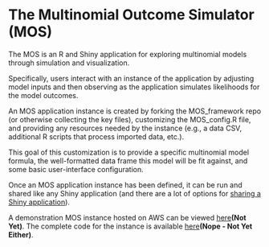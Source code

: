 # The Multinomial Outcome Simulator (MOS) 
The MOS is an R and Shiny application for exploring multinomial models through simulation and visualization.

Specifically, users interact with an instance of the application by adjusting model inputs and then observing as the application simulates likelihoods for the model outcomes.

An MOS application instance is created by forking the MOS\_framework repo (or otherwise collecting the key files), customizing the MOS\_config.R file, and providing any resources needed by the instance (e.g., a data CSV, additional R scripts that process imported data, etc.).

This goal of this customization is to provide a specific multinomial model formula, the well-formatted data frame this model will be fit against, and some basic user-interface configuration.

Once an MOS application instance has been defined, it can be run and shared like any Shiny application (and there are a lot of options for [sharing a Shiny application](http://shiny.rstudio.com/tutorial/lesson7/)).

A demonstration MOS instance hosted on AWS can be viewed [here]()**(Not Yet)**. The complete code for the instance is available [here]()**(Nope - Not Yet Either)**.
